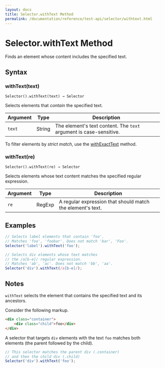 ```yaml
---
layout: docs
title: Selector.withText Method
permalink: /documentation/reference/test-api/selector/withtext.html
---
```

# Selector.withText Method

Finds an element whose content includes the specified text.

## Syntax

### withText(text)

```text
Selector().withText(text) → Selector
```

Selects elements that *contain* the specified text.

Argument | Type   | Description
-------- | ------ | --------------
`text`  | String | The element's text content. The `text` argument is case-sensitive.

To filter elements by *strict match*, use the [withExactText](withexacttext.md) method.

### withText(re)

```text
Selector().withText(re) → Selector
```

Selects elements whose text content matches the specified regular expression.

Argument | Type   | Description
-------- | ------ | --------------
`re`  | RegExp | A regular expression that should match the element's text.

## Examples

```js
// Selects label elements that contain 'foo'.
// Matches 'foo', 'foobar'. Does not match 'bar', 'Foo'.
Selector('label').withText('foo');

// Selects div elements whose text matches
// the /a[b-e]/ regular expression.
// Matches 'ab', 'ac'. Does not match 'bb', 'aa'.
Selector('div').withText(/a[b-e]/);
```

## Notes

`withText` selects the element that contains the specified text and its ancestors.

Consider the following markup.

```html
<div class="container">
    <div class="child">foo</div>
</div>
```

A selector that targets `div` elements with the text `foo` matches both elements (the parent followed by the child).

```js
// This selector matches the parent div (.container)
// and then the child div (.child)
Selector('div').withText('foo');
```
